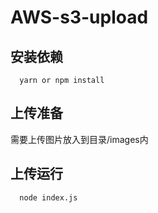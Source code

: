 # AWS-s3-upload

## 安装依赖
```shell
  yarn or npm install
```

## 上传准备

需要上传图片放入到目录/images内

## 上传运行

```shell
  node index.js
```